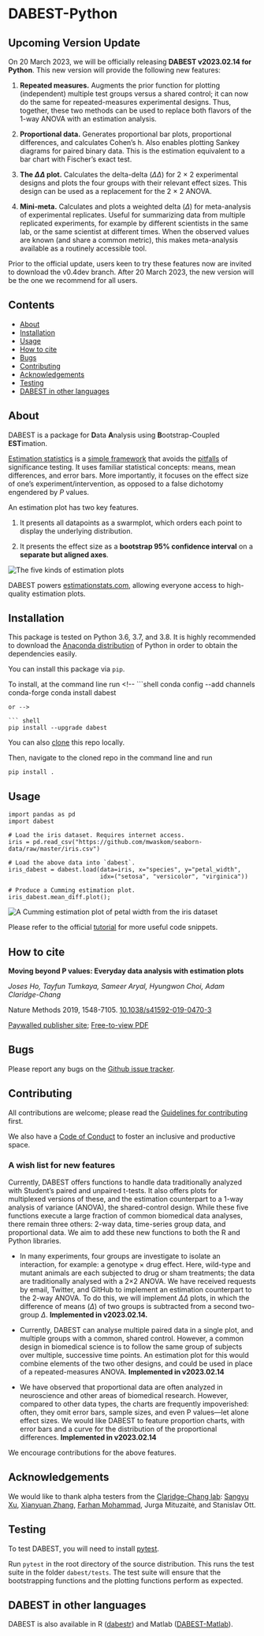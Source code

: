 DABEST-Python
================

<!-- WARNING: THIS FILE WAS AUTOGENERATED! DO NOT EDIT! -->

## Upcoming Version Update

On 20 March 2023, we will be officially releasing **DABEST v2023.02.14
for Python**. This new version will provide the following new features:

1.  **Repeated measures.** Augments the prior function for plotting
    (independent) multiple test groups versus a shared control; it can
    now do the same for repeated-measures experimental designs. Thus,
    together, these two methods can be used to replace both flavors of
    the 1-way ANOVA with an estimation analysis.

2.  **Proportional data.** Generates proportional bar plots,
    proportional differences, and calculates Cohen’s h. Also enables
    plotting Sankey diagrams for paired binary data. This is the
    estimation equivalent to a bar chart with Fischer’s exact test.

3.  **The $\Delta\Delta$ plot.** Calculates the delta-delta
    ($\Delta\Delta$) for 2 × 2 experimental designs and plots the four
    groups with their relevant effect sizes. This design can be used as
    a replacement for the 2 × 2 ANOVA.

4.  **Mini-meta.** Calculates and plots a weighted delta ($\Delta$) for
    meta-analysis of experimental replicates. Useful for summarizing
    data from multiple replicated experiments, for example by different
    scientists in the same lab, or the same scientist at different
    times. When the observed values are known (and share a common
    metric), this makes meta-analysis available as a routinely
    accessible tool.

Prior to the official update, users keen to try these features now are
invited to download the v0.4dev branch. After 20 March 2023, the new
version will be the one we recommend for all users.

## Contents

<!-- TOC depthFrom:1 depthTo:2 withLinks:1 updateOnSave:1 orderedList:0 -->

- [About](#about)
- [Installation](#installation)
- [Usage](#usage)
- [How to cite](#how-to-cite)
- [Bugs](#bugs)
- [Contributing](#contributing)
- [Acknowledgements](#acknowledgements)
- [Testing](#testing)
- [DABEST in other languages](#dabest-in-other-languages)

<!-- /TOC -->

## About

DABEST is a package for **D**ata **A**nalysis using
**B**ootstrap-Coupled **EST**imation.

[Estimation
statistics](https://en.wikipedia.org/wiki/Estimation_statistics) is a
[simple framework](https://thenewstatistics.com/itns/) that avoids the
[pitfalls](https://www.nature.com/articles/nmeth.3288) of significance
testing. It uses familiar statistical concepts: means, mean differences,
and error bars. More importantly, it focuses on the effect size of one’s
experiment/intervention, as opposed to a false dichotomy engendered by
*P* values.

An estimation plot has two key features.

1.  It presents all datapoints as a swarmplot, which orders each point
    to display the underlying distribution.

2.  It presents the effect size as a **bootstrap 95% confidence
    interval** on a **separate but aligned axes**.

![The five kinds of estimation
plots](images/showpiece.png "The five kinds of estimation plots.")

DABEST powers [estimationstats.com](https://www.estimationstats.com/),
allowing everyone access to high-quality estimation plots.

## Installation

This package is tested on Python 3.6, 3.7, and 3.8. It is highly
recommended to download the [Anaconda
distribution](https://www.continuum.io/downloads) of Python in order to
obtain the dependencies easily.

You can install this package via `pip`.

To install, at the command line run <!-- ```shell
conda config --add channels conda-forge
conda install dabest
```
or -->

``` shell
pip install --upgrade dabest
```

You can also
[clone](https://help.github.com/articles/cloning-a-repository) this repo
locally.

Then, navigate to the cloned repo in the command line and run

``` shell
pip install .
```

## Usage

``` python3
import pandas as pd
import dabest

# Load the iris dataset. Requires internet access.
iris = pd.read_csv("https://github.com/mwaskom/seaborn-data/raw/master/iris.csv")

# Load the above data into `dabest`.
iris_dabest = dabest.load(data=iris, x="species", y="petal_width",
                          idx=("setosa", "versicolor", "virginica"))

# Produce a Cumming estimation plot.
iris_dabest.mean_diff.plot();
```

![A Cumming estimation plot of petal width from the iris
dataset](images/iris.png)

Please refer to the official
[tutorial](https://acclab.github.io/DABEST-python-docs/tutorial.html)
for more useful code snippets.

## How to cite

**Moving beyond P values: Everyday data analysis with estimation plots**

*Joses Ho, Tayfun Tumkaya, Sameer Aryal, Hyungwon Choi, Adam
Claridge-Chang*

Nature Methods 2019, 1548-7105.
[10.1038/s41592-019-0470-3](http://dx.doi.org/10.1038/s41592-019-0470-3)

[Paywalled publisher
site](https://www.nature.com/articles/s41592-019-0470-3); [Free-to-view
PDF](https://rdcu.be/bHhJ4)

## Bugs

Please report any bugs on the [Github issue
tracker](https://github.com/ACCLAB/DABEST-python/issues/new).

## Contributing

All contributions are welcome; please read the [Guidelines for
contributing](https://github.com/ACCLAB/DABEST-python/blob/master/CONTRIBUTING.md)
first.

We also have a [Code of
Conduct](https://github.com/ACCLAB/DABEST-python/blob/master/CODE_OF_CONDUCT.md)
to foster an inclusive and productive space.

### A wish list for new features

Currently, DABEST offers functions to handle data traditionally analyzed
with Student’s paired and unpaired t-tests. It also offers plots for
multiplexed versions of these, and the estimation counterpart to a 1-way
analysis of variance (ANOVA), the shared-control design. While these
five functions execute a large fraction of common biomedical data
analyses, there remain three others: 2-way data, time-series group data,
and proportional data. We aim to add these new functions to both the R
and Python libraries.

- In many experiments, four groups are investigate to isolate an
  interaction, for example: a genotype × drug effect. Here, wild-type
  and mutant animals are each subjected to drug or sham treatments; the
  data are traditionally analysed with a 2×2 ANOVA. We have received
  requests by email, Twitter, and GitHub to implement an estimation
  counterpart to the 2-way ANOVA. To do this, we will implement
  $\Delta\Delta$ plots, in which the difference of means ($\Delta$) of
  two groups is subtracted from a second two-group $\Delta$.
  **Implemented in v2023.02.14.**

- Currently, DABEST can analyse multiple paired data in a single plot,
  and multiple groups with a common, shared control. However, a common
  design in biomedical science is to follow the same group of subjects
  over multiple, successive time points. An estimation plot for this
  would combine elements of the two other designs, and could be used in
  place of a repeated-measures ANOVA. **Implemented in v2023.02.14**

- We have observed that proportional data are often analyzed in
  neuroscience and other areas of biomedical research. However, compared
  to other data types, the charts are frequently impoverished: often,
  they omit error bars, sample sizes, and even P values—let alone effect
  sizes. We would like DABEST to feature proportion charts, with error
  bars and a curve for the distribution of the proportional differences.
  **Implemented in v2023.02.14**

We encourage contributions for the above features.

## Acknowledgements

We would like to thank alpha testers from the [Claridge-Chang
lab](https://www.claridgechang.net/): [Sangyu
Xu](https://github.com/sangyu), [Xianyuan
Zhang](https://github.com/XYZfar), [Farhan
Mohammad](https://github.com/farhan8igib), Jurga Mituzaitė, and
Stanislav Ott.

## Testing

To test DABEST, you will need to install
[pytest](https://docs.pytest.org/en/latest).

Run `pytest` in the root directory of the source distribution. This runs
the test suite in the folder `dabest/tests`. The test suite will ensure
that the bootstrapping functions and the plotting functions perform as
expected.

## DABEST in other languages

DABEST is also available in R
([dabestr](https://github.com/ACCLAB/dabestr)) and Matlab
([DABEST-Matlab](https://github.com/ACCLAB/DABEST-Matlab)).
